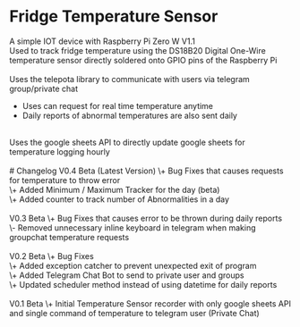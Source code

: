 # Fridge Temperature Sensor
A simple IOT device with Raspberry Pi Zero W V1.1 <br />
Used to track fridge temperature using the DS18B20 Digital One-Wire temperature sensor directly soldered onto GPIO pins of the Raspberry Pi <br />
<br />
Uses the telepota library to communicate with users via telegram group/private chat <br />
- Uses can request for real time temperature anytime <br />
- Daily reports of abnormal temperatures are also sent daily <br />
<br />
Uses the google sheets API to directly update google sheets for temperature logging hourly <br />
<br />
# Changelog
V0.4 Beta (Latest Version)
\+ Bug Fixes that causes requests for temperature to throw error <br />
\+ Added Minimum / Maximum Tracker for the day (beta) <br />
\+ Added counter to track number of Abnormalities in a day <br />
<br />
V0.3 Beta
\+ Bug Fixes that causes error to be thrown during daily reports <br />
\- Removed unnecessary inline keyboard in telegram when making groupchat temperature requests <br />
<br />
V0.2 Beta
\+ Bug Fixes <br />
\+ Added exception catcher to prevent unexpected exit of program <br />
\+ Added Telegram Chat Bot to send to private user and groups <br />
\+ Updated scheduler method instead of using datetime for daily reports <br />
<br />
V0.1 Beta
\+ Initial Temperature Sensor recorder with only google sheets API and single command of temperature to telegram user (Private Chat) <br />
